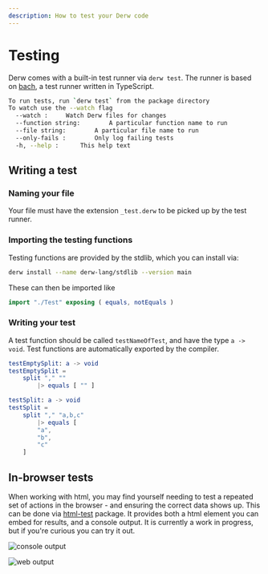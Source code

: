 ```yaml
---
description: How to test your Derw code
---
```


# Testing

Derw comes with a built-in test runner via `derw test`. The runner is based on [bach](https://github.com/eeue56/bach), a test runner written in TypeScript.

```bash
To run tests, run `derw test` from the package directory
To watch use the --watch flag
  --watch :		Watch Derw files for changes
  --function string:		A particular function name to run
  --file string:		A particular file name to run
  --only-fails :		Only log failing tests
  -h, --help :		This help text
```

## Writing a test

### Naming your file

Your file must have the extension `_test.derw` to be picked up by the test runner.

### Importing the testing functions

Testing functions are provided by the stdlib, which you can install via:

```bash
derw install --name derw-lang/stdlib --version main
```

These can then be imported like&#x20;

```elm
import "./Test" exposing ( equals, notEquals )
```

### Writing your test

A test function should be called `testNameOfTest`, and have the type `a -> void`. Test functions are automatically exported by the compiler.

```elm
testEmptySplit: a -> void
testEmptySplit =
    split "," ""
        |> equals [ "" ]

testSplit: a -> void
testSplit =
    split "," "a,b,c"
        |> equals [
        "a",
        "b",
        "c"
    ]
```

## In-browser tests

When working with html, you may find yourself needing to test a repeated set of actions in the browser - and ensuring the correct data shows up. This can be done via [html-test](https://github.com/derw-lang/html-test) package. It provides both a html element you can embed for results, and a console output. It is currently a work in progress, but if you're curious you can try it out.

![console output](../.gitbook/assets/test\_runner\_console\_success.gif)

![web output](../.gitbook/assets/test\_runner\_web\_success.gif)
